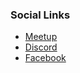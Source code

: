 <!-- ### Chapter Information
* Chapter Region -->

### Social Links
* [Meetup]()
* [Discord]()
* [Facebook](https://www.facebook.com/OWASP-Sydney-Chapter-102460191566968)
